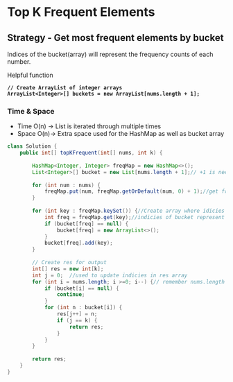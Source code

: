 # Top K Frequent Elements

## Strategy - Get most frequent elements by bucket

Indices of the bucket(array) will represent the frequency counts of each number.

Helpful function

<pre class="language-java"><code class="lang-java"><strong>// Create ArrayList of integer arrays
</strong><strong>ArrayList&#x3C;Integer>[] buckets = new ArrayList[nums.length + 1];
</strong></code></pre>

### Time & Space

* Time O(n) -> List is iterated through multiple times&#x20;
* Space O(n)-> Extra space used for the HashMap as well as bucket array

```java
class Solution {
    public int[] topKFrequent(int[] nums, int k) {
        
        HashMap<Integer, Integer> freqMap = new HashMap<>();
        List<Integer>[] bucket = new List[nums.length + 1];// +1 is needed in case nums is size 1
        
        for (int num : nums) {
            freqMap.put(num, freqMap.getOrDefault(num, 0) + 1);//get frequency count for each number 
        }
        
        for (int key : freqMap.keySet()) {//Create array where idicies are freq and values are nums
            int freq = freqMap.get(key);//indicies of bucket represent frequencies
            if (bucket[freq] == null) {
                bucket[freq] = new ArrayList<>();
            }
            bucket[freq].add(key);
        }
        
        // Create res for output 
        int[] res = new int[k];
        int j = 0;  //used to update indicies in res array
        for (int i = nums.length; i >=0; i--) {// remember nums.length needed for last element
            if (bucket[i] == null) {
                continue;
            }
            for (int n : bucket[i]) {
                res[j++] = n;
                if (j == k) {
                    return res;
                }
            }
        }
        
        return res; 
    }
}

```
